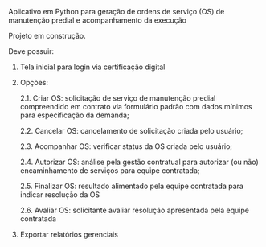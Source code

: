Aplicativo em Python para geração de ordens de serviço (OS) de manutenção predial e acompanhamento da execução

Projeto em construção.

Deve possuir:

1. Tela inicial para login via certificação digital

2. Opções:

    2.1. Criar OS: solicitação de serviço de manutenção predial compreendido em contrato via formulário padrão com dados mínimos para especificação da demanda;
  
    2.2. Cancelar OS: cancelamento de solicitação criada pelo usuário;
  
    2.3. Acompanhar OS: verificar status da OS criada pelo usuário;
  
    2.4. Autorizar OS: análise pela gestão contratual para autorizar (ou não) encaminhamento de serviços para equipe contratada;
  
    2.5. Finalizar OS: resultado alimentado pela equipe contratada para indicar resolução da OS
  
    2.6. Avaliar OS: solicitante avaliar resolução apresentada pela equipe contratada

3. Exportar relatórios gerenciais

